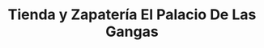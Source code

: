 ---
title: "Tienda y Zapatería El Palacio De Las Gangas"
url: /canas/tienda-y-zapateria-el-palacio-de-las-gangas/
shop: ropa
---